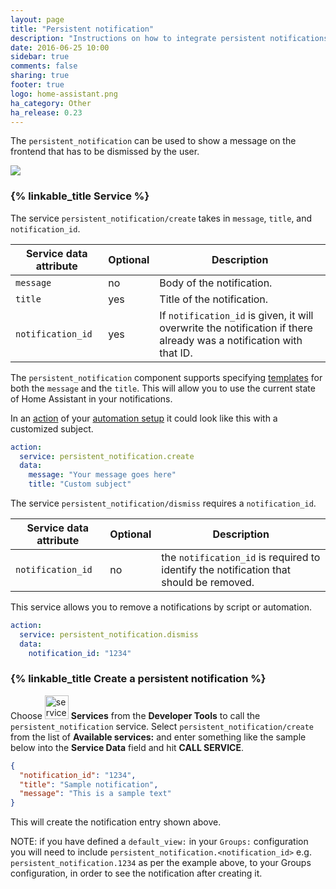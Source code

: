 ```yaml
---
layout: page
title: "Persistent notification"
description: "Instructions on how to integrate persistent notifications into Home Assistant."
date: 2016-06-25 10:00
sidebar: true
comments: false
sharing: true
footer: true
logo: home-assistant.png
ha_category: Other
ha_release: 0.23
---
```


The `persistent_notification` can be used to show a message on the frontend that has to be dismissed by the user.

<p class='img'>
  <img src='/images/screenshots/persistent-notification.png' />
</p>

### {% linkable_title Service %}

The service `persistent_notification/create` takes in `message`, `title`, and `notification_id`.

| Service data attribute | Optional | Description |
| ---------------------- | -------- | ----------- |
| `message`              |       no | Body of the notification.
| `title`                |      yes | Title of the notification.
| `notification_id`      |      yes | If `notification_id` is given, it will overwrite the notification if there already was a notification with that ID.

The `persistent_notification` component supports specifying [templates](/topics/templating/) for both the `message` and the `title`. This will allow you to use the current state of Home Assistant in your notifications.

In an [action](https://home-assistant.io/getting-started/automation-action/) of your [automation setup](/getting-started/automation/) it could look like this with a customized subject.

```yaml
action:
  service: persistent_notification.create
  data:
    message: "Your message goes here"
    title: "Custom subject"
```

The service `persistent_notification/dismiss` requires a `notification_id`.

| Service data attribute | Optional | Description |
| ---------------------- | -------- | ----------- |
| `notification_id`      |      no  | the `notification_id` is required to identify the notification that should be removed.

This service allows you to remove a notifications by script or automation.

```yaml
action:
  service: persistent_notification.dismiss
  data:
    notification_id: "1234"
```

### {% linkable_title Create a persistent notification %}

Choose <img src='/images/screenshots/developer-tool-services-icon.png' alt='service developer tool icon' class="no-shadow" height="38" /> **Services** from the **Developer Tools** to call the `persistent_notification` service. Select `persistent_notification/create` from the list of **Available services:** and enter something like the sample below into the **Service Data** field and hit **CALL SERVICE**.

```json
{
  "notification_id": "1234",
  "title": "Sample notification",
  "message": "This is a sample text"
}
```
This will create the notification entry shown above.

NOTE: if you have defined a ```default_view:``` in your ```Groups:``` configuration you will need to include ```persistent_notification.<notification_id>``` e.g. ```persistent_notification.1234``` as per the example above, to your Groups configuration, in order to see the notification after creating it. 
